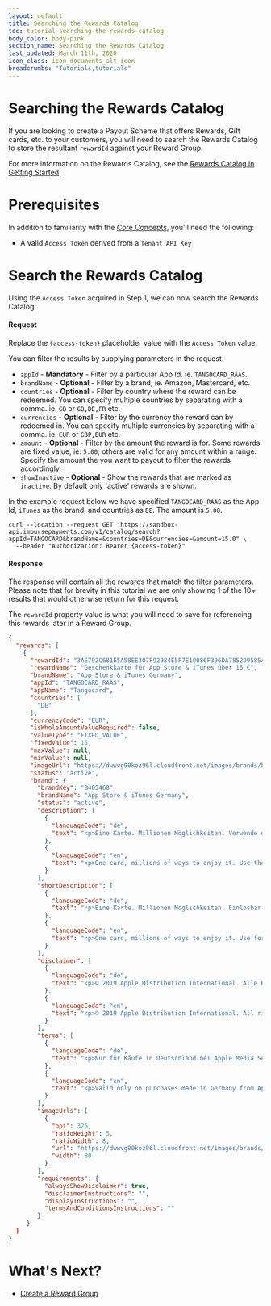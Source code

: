 ```yaml
---
layout: default
title: Searching the Rewards Catalog
toc: tutorial-searching-the-rewards-catalog
body_color: body-pink
section_name: Searching the Rewards Catalog
last_updated: March 11th, 2020
icon_class: icon_documents_alt icon
breadcrumbs: "Tutorials,tutorials"
---
```

# Searching the Rewards Catalog
If you are looking to create a Payout Scheme that offers Rewards, Gift cards, etc. to your customers, you will need to search the Rewards Catalog to store the resultant `rewardId` against your Reward Group.

For more information on the Rewards Catalog, see the [Rewards Catalog in Getting Started](/pages/getting-started/rewards-catalog).

# Prerequisites
In addition to familiarity with the [Core Concepts](/pages/guides/core-concepts), you'll need the following:

- A valid `Access Token` derived from a `Tenant API Key`

# Search the Rewards Catalog
Using the `Access Token` acquired in Step 1, we can now search the Rewards Catalog.

#### Request
Replace the `{access-token}` placeholder value with the `Access Token` value.

You can filter the results by supplying parameters in the request.

- `appId` - **Mandatory** - Filter by a particular App Id. ie. `TANGOCARD_RAAS`.
- `brandName` - **Optional** - Filter by a brand, ie. Amazon, Mastercard, etc.
- `countries` - **Optional** - Filter by country where the reward can be redeemed. You can specify multiple countries by separating with a comma. ie. `GB` or `GB,DE,FR` etc.
- `currencies` - **Optional** - Filter by the currency the reward can by redeemed in. You can specify multiple currencies by separating with a comma. ie. `EUR` or `GBP,EUR` etc.
- `amount` - **Optional** - Filter by the amount the reward is for. Some rewards are fixed value, ie. `5.00`; others are valid for any amount within a range. Specify the amount the you want to payout to filter the rewards accordingly.
- `showInactive` - **Optional** - Show the rewards that are marked as `inactive`. By default only 'active' rewards are shown.


In the example request below we have specified `TANGOCARD_RAAS` as the App Id, `iTunes` as the brand, and countries as `DE`. The amount is `5.00`.


```curl
curl --location --request GET "https://sandbox-api.imbursepayments.com/v1/catalog/search?appId=TANGOCARD&brandName=&countries=DE&currencies=&amount=15.0" \
  --header "Authorization: Bearer {access-token}"
```

#### Response
The response will contain all the rewards that match the filter parameters. Please note that for brevity in this tutorial we are only showing 1 of the 10+ results that would otherwise return for this request.

The `rewardId` property value is what you will need to save for referencing this rewards later in a Reward Group.

```json
{
  "rewards": [
    {
      "rewardId": "3AE792C681E5A58EE307F92984E5F7E10086F396DA7852D9585A6F8EAA3C75A1",
      "rewardName": "Geschenkkarte für App Store & iTunes über 15 €",
      "brandName": "App Store & iTunes Germany",
      "appId": "TANGOCARD_RAAS",
      "appName": "Tangocard",
      "countries": [
        "DE"
      ],
      "currencyCode": "EUR",
      "isWholeAmountValueRequired": false,
      "valueType": "FIXED_VALUE",
      "fixedValue": 15,
      "maxValue": null,
      "minValue": null,
      "imageUrl": "https://dwwvg90koz96l.cloudfront.net/images/brands/b854769-300w-326ppi.png",
      "status": "active",
      "brand": {
        "brandKey": "B405468",
        "brandName": "App Store & iTunes Germany",
        "status": "active",
        "description": [
          {
            "languageCode": "de",
            "text": "<p>Eine Karte. Millionen Möglichkeiten. Verwende die Geschenkkarte für App Store & iTunes, um Apps, Spiele, Musik, Filme und TV-Sendungen zu laden. Die Karte ist in verschiedenen Beträgen erhältlich und du kannst sie natürlich auch für In-App-Käufe oder Staffelpässe für TV-Sendungen einlösen – und sogar für iCloud-Speicher, damit du deine Dateien von all deinen Apple-Geräten sichern und abrufen kannst.</p>"
          },
          {
            "languageCode": "en",
            "text": "<p>One card, millions of ways to enjoy it. Use the App Store & iTunes Gift Card to get apps, games, music, movies and TV shows. Available in a variety of denominations - spend it on in-app content, books, TV show subscriptions or even iCloud storage to secure files from all your Apple devices.</p>"
          }
        ],
        "shortDescription": [
          {
            "languageCode": "de",
            "text": "<p>Eine Karte. Millionen Möglichkeiten. Einlösbar für Apps, Spiele, Musik, Filme und iCloud.</p>"
          },
          {
            "languageCode": "en",
            "text": "<p>One card, millions of ways to enjoy it. Use for apps, games, music, movies, and iCloud.</p>"
          }
        ],
        "disclaimer": [
          {
            "languageCode": "de",
            "text": "<p>© 2019 Apple Distribution International. Alle Rechte vorbehalten. Apple ist nicht mitwirkender oder Sponsor dieser Werbeaktion.</p>"
          },
          {
            "languageCode": "en",
            "text": "<p>© 2019 Apple Distribution International. All rights reserved. Apple is not a participant in or sponsor of this promotion.</p>"
          }
        ],
        "terms": [
          {
            "languageCode": "de",
            "text": "<p>Nur für Käufe in Deutschland bei Apple Media Services gültig. Für die Nutzung sind eine Apple-ID und die vorherige Annahme der Lizenz- und Nutzungsbestimmungen erforderlich. Das Einlösen gegen bar, die Rückgabe gegen Rückerstattung (es sei denn, im Fall eines gültiges Widerrufs), der Umtausch sowie. die Verwendung zum Kauf sonstiger Waren ist nicht möglich. Apple haftet nicht für Verluste oder Schäden, die aus dem zufälligen Untergang, dem Diebstahl oder aus einer rechtswidrigen Nutzung der Karte entstehen. Gesetzliche Rechte bleiben hiervon unberührt. iTunes-Karten werden von Apple Distribution International ausgestellt und geliefert. Beim Vertrieb der Karten handelt der Einzelhändler als Vertriebsmittler für und im Auftrag von Apple Distribution International. Die entsprechenden Bestimmungen sind hier einsehbar: <a href=\"http://apple.com/de/go/legal/gc\">apple.com/de/go/legal/gc</a>. Im iTunes Store/App Store gekaufte Inhalte sind ausschließlich zum persönlichen, rechtmäßigen Gebrauch bestimmt. Nicht für deutschsprachige eBooks verwendbar.</p>"
          },
          {
            "languageCode": "en",
            "text": "<p>Valid only on purchases made in Germany from Apple Media Services. Use requires an Apple ID & prior acceptance of license & usage terms. Not redeemable for cash, for resale, for shipments outside Germany & no refunds or exchanges (except as required by law). Data collection and use subject to Apple’s Privacy Policy; see <a href=\"http://apple.com/de/privacy\">apple.com/de/privacy</a>. Neither Apple nor Issuer is responsible for any loss or damage resulting from lost or stolen cards or for use without permission. Void where prohibited. Terms apply; see <a href=\"http://apple.com/de/go/legal/gc\">apple.com/de/go/legal/gc</a>. App Store & iTunes gift cards are issued and managed by Apple Value Services (“Issuer”).</p>"
          }
        ],
        "imageUrls": [
          {
            "ppi": 326,
            "ratioHeight": 5,
            "ratioWidth": 8,
            "url": "https://dwwvg90koz96l.cloudfront.net/images/brands/b854769-80w-326ppi.png",
            "width": 80
          }
        ],
        "requirements": {
          "alwaysShowDisclaimer": true,
          "disclaimerInstructions": "",
          "displayInstructions": "",
          "termsAndConditionsInstructions": ""
        }
     }
  ]
}
```

# What's Next?
- [Create a Reward Group](/pages/tutorials/creating-a-reward-group)

